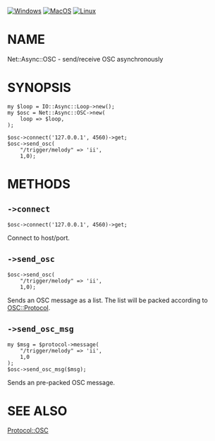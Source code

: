 
[![Windows](https://github.com/Corion/Net-Async-OSC/workflows/windows/badge.svg)](https://github.com/Corion/Net-Async-OSC/actions?query=workflow%3Awindows)
[![MacOS](https://github.com/Corion/Net-Async-OSC/workflows/macos/badge.svg)](https://github.com/Corion/Net-Async-OSC/actions?query=workflow%3Amacos)
[![Linux](https://github.com/Corion/Net-Async-OSC/workflows/linux/badge.svg)](https://github.com/Corion/Net-Async-OSC/actions?query=workflow%3Alinux)

# NAME

Net::Async::OSC - send/receive OSC asynchronously

# SYNOPSIS

    my $loop = IO::Async::Loop->new();
    my $osc = Net::Async::OSC->new(
        loop => $loop,
    );

    $osc->connect('127.0.0.1', 4560)->get;
    $osc->send_osc(
        "/trigger/melody" => 'ii',
        1,0);

# METHODS

## `->connect`

    $osc->connect('127.0.0.1', 4560)->get;

Connect to host/port.

## `->send_osc`

    $osc->send_osc(
        "/trigger/melody" => 'ii',
        1,0);

Sends an OSC message as a list. The list will be packed according to
[OSC::Protocol](https://metacpan.org/pod/OSC%3A%3AProtocol).

## `->send_osc_msg`

    my $msg = $protocol->message(
        "/trigger/melody" => 'ii',
        1,0
    );
    $osc->send_osc_msg($msg);

Sends an pre-packed OSC message.

# SEE ALSO

[Protocol::OSC](https://metacpan.org/pod/Protocol%3A%3AOSC)
